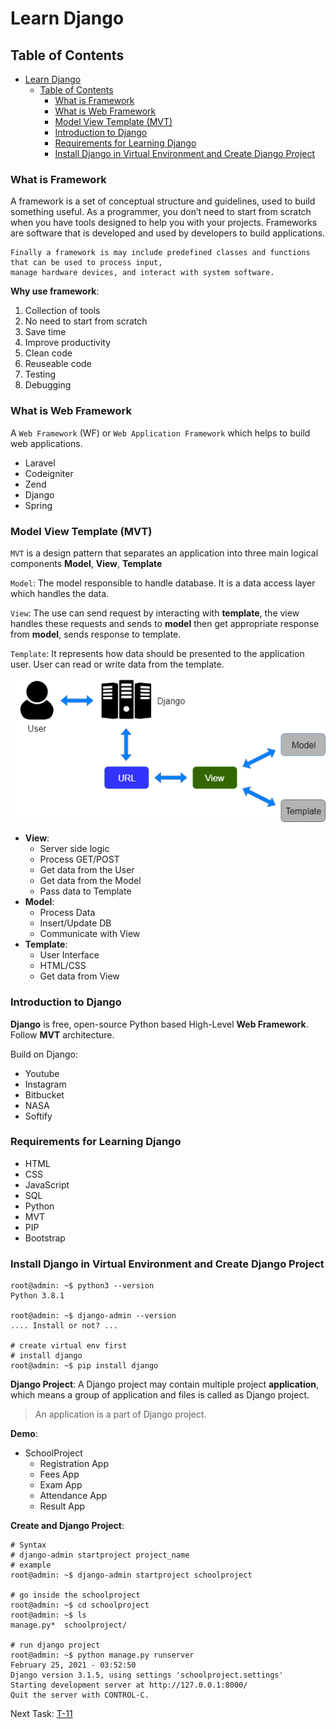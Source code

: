 # Learn Django

## Table of Contents

- [Learn Django](#learn-django)
  - [Table of Contents](#table-of-contents)
    - [What is Framework](#what-is-framework)
    - [What is Web Framework](#what-is-web-framework)
    - [Model View Template (MVT)](#model-view-template-mvt)
    - [Introduction to Django](#introduction-to-django)
    - [Requirements for Learning Django](#requirements-for-learning-django)
    - [Install Django in Virtual Environment and Create Django Project](#install-django-in-virtual-environment-and-create-django-project)

### What is Framework

A framework is a set of conceptual structure and guidelines, used to build something useful. As a programmer, you don’t need to start from scratch when you have tools designed to help you with your projects. Frameworks are software that is developed and used by developers to build applications.

```text
Finally a framework is may include predefined classes and functions that can be used to process input,
manage hardware devices, and interact with system software.
```

**Why use framework**:

1. Collection of tools
2. No need to start from scratch
3. Save time
4. Improve productivity
5. Clean code
6. Reuseable code
7. Testing
8. Debugging

### What is Web Framework

A `Web Framework` (WF) or `Web Application Framework` which helps to build web applications.

- Laravel
- Codeigniter
- Zend
- Django
- Spring

### Model View Template (MVT)

`MVT` is a design pattern that separates an application into three main logical components **Model**, **View**, **Template**

`Model`: The model responsible to handle database. It is a data access layer which handles the data.

`View`: The use can send request by interacting with **template**, the view handles these requests and sends to **model** then get appropriate response from **model**, sends response to template.

`Template`: It represents how data should be presented to the application user. User can read or write data from the template.

![images](images/1.png)

- **View**:
  - Server side logic
  - Process GET/POST
  - Get data from the User
  - Get data from the Model
  - Pass data to Template
- **Model**:
  - Process Data
  - Insert/Update DB
  - Communicate with View
- **Template**:
  - User Interface
  - HTML/CSS
  - Get data from View

### Introduction to Django

**Django** is free, open-source Python based High-Level **Web Framework**. Follow **MVT** architecture.

Build on Django:

- Youtube
- Instagram
- Bitbucket
- NASA
- Softify

### Requirements for Learning Django

- HTML
- CSS
- JavaScript
- SQL
- Python
- MVT
- PIP
- Bootstrap

### Install Django in Virtual Environment and Create Django Project

```console
root@admin: ~$ python3 --version
Python 3.8.1

root@admin: ~$ django-admin --version
.... Install or not? ...

# create virtual env first
# install django
root@admin: ~$ pip install django
```

**Django Project**: A Django project may  contain multiple project **application**, which means a group of application and files is called as Django project.

> An application is a part of Django project.

**Demo**:

- SchoolProject
  - Registration App
  - Fees App
  - Exam App
  - Attendance App
  - Result App

**Create and Django Project**:

```console
# Syntax
# django-admin startproject project_name
# example
root@admin: ~$ django-admin startproject schoolproject

# go inside the schoolproject
root@admin: ~$ cd schoolproject
root@admin: ~$ ls
manage.py*  schoolproject/

# run django project
root@admin: ~$ python manage.py runserver
February 25, 2021 - 03:52:50
Django version 3.1.5, using settings 'schoolproject.settings'
Starting development server at http://127.0.0.1:8000/
Quit the server with CONTROL-C.
```

Next Task: [T-11](https://www.youtube.com/watch?v=r-bAwErQ5pQ&list=PLbGui_ZYuhigchy8DTw4pX4duTTpvqlh6&index=12&ab_channel=GeekyShows)
